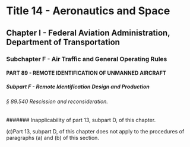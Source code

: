 
# Title 14 - Aeronautics and Space
## Chapter I - Federal Aviation Administration, Department of Transportation
### Subchapter F - Air Traffic and General Operating Rules
#### PART 89 - REMOTE IDENTIFICATION OF UNMANNED AIRCRAFT
##### Subpart F - Remote Identification Design and Production
###### § 89.540 Rescission and reconsideration.
####### Inapplicability of part 13, subpart D, of this chapter.

(c)Part 13, subpart D, of this chapter does not apply to the procedures of paragraphs (a) and (b) of this section.
